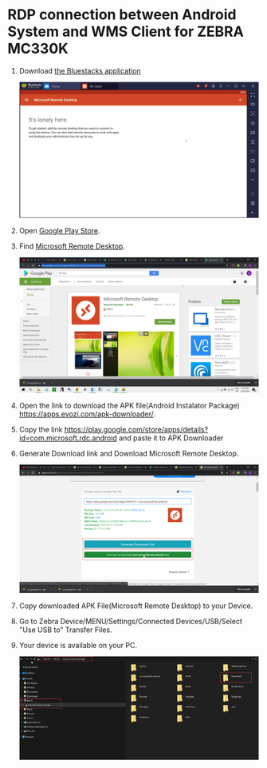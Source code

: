 # RDP connection between Android System and WMS Client for ZEBRA MC330K

1. Download [the Bluestacks application](https://www.wikihow.com/Download-Application-from-Google-Play-to-PC)

    ![Bluestacks](./media/bluestacks.png)

2. Open [Google Play Store](https://play.google.com/store).

3. Find [Microsoft Remote Desktop](https://play.google.com/store/apps/details?id=com.microsoft.rdc.android).

    ![Microsoft](./media/play_microsft.png)

4. Open the link to download the APK file(Android Instalator Package) https://apps.evozi.com/apk-downloader/.

5. Copy the link https://play.google.com/store/apps/details?id=com.microsoft.rdc.android and paste it to APK Downloader

6. Generate Download link and Download Microsoft Remote Desktop.

    ![Package](./media/microsoft-package.png)

7. Copy downloaded APK File(Microsoft Remote Desktop) to your Device.

8. Go to Zebra Device/MENU/Settings/Connected Devices/USB/Select "Use USB to" Transfer Files.

9. Your device is available on your PC.

    ![Download](./media/microsoft-download.png)

